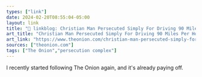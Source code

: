 ```yaml
---
types: ["link"]
date: 2024-02-20T08:55:04-05:00
layout: link
title: "🔗 linkblog: Christian Man Persecuted Simply For Driving 90 Miles Per Hour In School Zone'"
art_title: "Christian Man Persecuted Simply For Driving 90 Miles Per Hour In School Zone"
art_link: "https://www.theonion.com/christian-man-persecuted-simply-for-driving-90-miles-pe-1851260175"
sources: ["theonion.com"]
tags: ["The Onion","persecution complex"]
---
```

I recently started following The Onion again, and it's already paying off.
